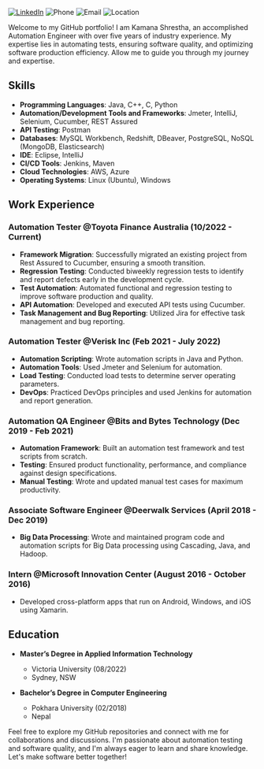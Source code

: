 [![LinkedIn](https://img.shields.io/badge/LinkedIn-Connect-blue?logo=linkedin)](https://www.linkedin.com/in/kamana-shrestha/)
![Phone](https://img.shields.io/badge/Phone-0450205240-brightgreen)
![Email](https://img.shields.io/badge/Email-kamanashrest7%40gmail.com-red)
![Location](https://img.shields.io/badge/Location-Sydney%2C%20NSW-orange)

Welcome to my GitHub portfolio! I am Kamana Shrestha, an accomplished Automation Engineer with over five years of industry experience. My expertise lies in automating tests, ensuring software quality, and optimizing software production efficiency. Allow me to guide you through my journey and expertise.

## Skills

- **Programming Languages**: Java, C++, C, Python
- **Automation/Development Tools and Frameworks**: Jmeter, IntelliJ, Selenium, Cucumber, REST Assured
- **API Testing**: Postman
- **Databases**: MySQL Workbench, Redshift, DBeaver, PostgreSQL, NoSQL (MongoDB, Elasticsearch)
- **IDE**: Eclipse, IntelliJ
- **CI/CD Tools**: Jenkins, Maven
- **Cloud Technologies**: AWS, Azure
- **Operating Systems**: Linux (Ubuntu), Windows

## Work Experience

### Automation Tester @Toyota Finance Australia (10/2022 - Current)
- **Framework Migration**: Successfully migrated an existing project from Rest Assured to Cucumber, ensuring a smooth transition.
- **Regression Testing**: Conducted biweekly regression tests to identify and report defects early in the development cycle.
- **Test Automation**: Automated functional and regression testing to improve software production and quality.
- **API Automation**: Developed and executed API tests using Cucumber.
- **Task Management and Bug Reporting**: Utilized Jira for effective task management and bug reporting.

### Automation Tester @Verisk Inc (Feb 2021 - July 2022)
- **Automation Scripting**: Wrote automation scripts in Java and Python.
- **Automation Tools**: Used Jmeter and Selenium for automation.
- **Load Testing**: Conducted load tests to determine server operating parameters.
- **DevOps**: Practiced DevOps principles and used Jenkins for automation and report generation.

### Automation QA Engineer @Bits and Bytes Technology (Dec 2019 - Feb 2021)
- **Automation Framework**: Built an automation test framework and test scripts from scratch.
- **Testing**: Ensured product functionality, performance, and compliance against design specifications.
- **Manual Testing**: Wrote and updated manual test cases for maximum productivity.

### Associate Software Engineer @Deerwalk Services (April 2018 - Dec 2019)
- **Big Data Processing**: Wrote and maintained program code and automation scripts for Big Data processing using Cascading, Java, and Hadoop.

### Intern @Microsoft Innovation Center (August 2016 - October 2016)
- Developed cross-platform apps that run on Android, Windows, and iOS using Xamarin.

## Education
- **Master’s Degree in Applied Information Technology**
  - Victoria University (08/2022)
  - Sydney, NSW

- **Bachelor’s Degree in Computer Engineering**
  - Pokhara University (02/2018)
  - Nepal

Feel free to explore my GitHub repositories and connect with me for collaborations and discussions. I'm passionate about automation testing and software quality, and I'm always eager to learn and share knowledge. Let's make software better together!
